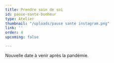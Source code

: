 ```yaml
---
title: Prendre soin de soi
id: pause-sante-bonheur
type: Atelier
thumbnail: "/uploads/pause santé instagram.png"
link: ''
order: 4
upcoming: false

---
```

Nouvelle date à venir après la pandémie.